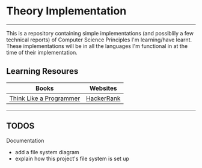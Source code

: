 # Theory Implementation
***

This is a repository containing simple implementations (and possiblily a few technical reports) of Computer Science Principles I'm learning/have learnt. These implementations will be in all the languages I'm functional in at the time of their implementation.

## Learning Resoures
|Books|Websites|
| ------ | ------ |
|[Think Like a Programmer](https://nostarch.com/thinklikeaprogrammer)|[HackerRank](https://www.hackerrank.com)|
***

## TODOS
Documentation
* add a file system diagram
* explain how this project's file system is set up
